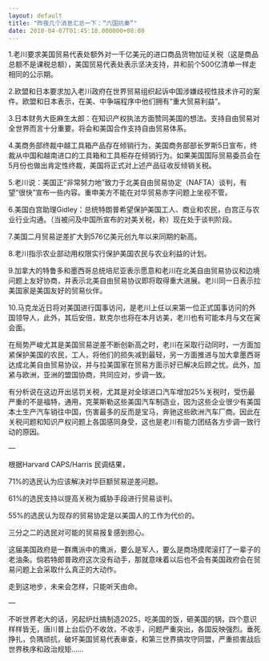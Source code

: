 ```yaml
---
layout: default
title: "昨夜几个消息汇总一下：“六国抗秦”"
date: 2018-04-07T01:45:18.000000+08:00
---
```


1.老川要求美国贸易代表处额外对一千亿美元的进口商品货物加征关税（这是商品总额不是课税总额），美国贸易代表处表示坚决支持，并和前个500亿清单一样走相同的公示期。


2.欧盟和日本要求加入老川政府在世界贸易组织起诉中国涉嫌歧视性技术许可的案件。欧盟和日本表示，在美、中争端程序中他们拥有“重大贸易利益”。


3.日本财务大臣麻生太郎：在知识产权执法方面赞同美国的想法。支持自由贸易对全世界而言十分重要。将会和美国合作支持自由贸易体系。


4.美商务部终裁中越工具箱产品存在倾销行为，美国商务部部长罗斯5日宣布，终裁从中国和越南进口的工具箱和工具柜存在倾销行为。如果美国国际贸易委员会在5月份也做出肯定性终裁，美国将正式对上述产品征收反倾销关税。


5.老川说：美国正“非常努力地”致力于北美自由贸易协定（NAFTA）谈判，有望“很快”宣布一些内容。重申美方不能在对华贸易赤字问题上坐视不管。


6.美国白宫助理Gidley：总统特朗普希望保护美国工人、商业和农民，白宫正与农业行业沟通。（当被问及中国所宣布的对美关税，称）现在处于谈判阶段。


7.美国二月贸易逆差扩大到576亿美元创九年以来同期的新高。


8.老川指示农业部动用权限实行保护美国农民与农业利益的计划。


9.加拿大的特鲁多和墨西哥总统培尼亚表示愿意和老川在北美自由贸易协议和边境问题上友好协商，并表示北美自由贸易协议即将取得重大进展。老川同一日表示拉美国家是美国友好的贸易伙伴。


10.马克龙近日将对美国进行国事访问，是老川上任以来第一位正式国事访问的外国领导人，此外，其后安倍，默克尔也将在本月访美，老川也有可能本月与文在寅会面。

在局势严峻尤其是美国贸易逆差不断创新高之时，老川在采取行动同时，一方面加紧保护美国的农民，工人，将他们的损失减到最轻，另一方面推进与加大拿墨西哥达成北美自由贸易协议，并与拉美国家在贸易方面示好已解决后顾之忧。此外，加紧与欧洲，亚洲的盟国协商，共同应对，步调一致。


有分析说在这边开出惩罚关税，尤其是对全球进口汽车增加25%关税时，受伤最严重的不是福特，通用，克莱斯勒这些美国汽车制造业，因为这些企业很少有美国本土生产汽车销往中国，伤害最多的反而是宝马，奔驰这些欧洲汽车厂商。因此在关税问题和知识产权问题上各国感同身受，这也是老川有能力团结各方步调一致行动的原因。

—

根据Harvard CAPS/Harris 民调结果，


71%的选民认为应该解决对华巨额贸易逆差问题。


61%的选民支持以提高关税为威胁手段进行贸易谈判。


55%的选民认为现存的贸易协定是以美国人的工作为代价的。


三分之二的选民对可能的贸易报复感到担心。


这届美国政府是一群鹰派中的鹰派，要么是军人，要么是商场摸爬滚打了一辈子的老油条。倘若特郎普政府这次没有动手，那就意味着以后也不会有美国政府会在贸易问题上会采取什么真正的大动作。


走到这地步，未来会怎样，只能听天由命。

—

不听世界老大的话，另起炉灶搞制造2025，吃美国的饭，砸美国的锅，四个意识样样皆无，唐川普上台后仍不收敛，不收手，问题严重突出，各国反映强烈。垂死挣扎，负隅顽抗，破坏美国贸易代表审查，和第三世界搞攻守同盟，严重损害战后世界秩序和政治规矩……

